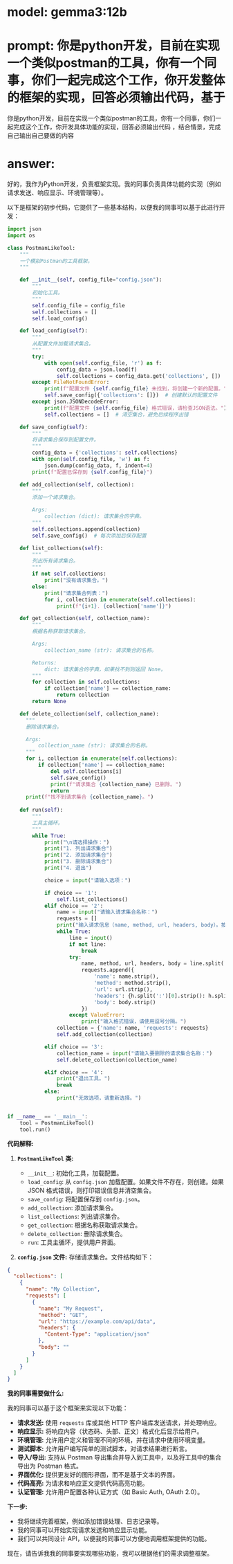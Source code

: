# model: gemma3:12b
# prompt: 你是python开发，目前在实现一个类似postman的工具，你有一个同事，你们一起完成这个工作，你开发整体的框架的实现，回答必须输出代码，基于
你是python开发，目前在实现一个类似postman的工具，你有一个同事，你们一起完成这个工作，你开发具体功能的实现，回答必须输出代码
，结合情景，完成自己输出自己要做的内容
# answer: 
 好的，我作为Python开发，负责框架实现。我的同事负责具体功能的实现（例如请求发送、响应显示、环境管理等）。

以下是框架的初步代码，它提供了一些基本结构，以便我的同事可以基于此进行开发：

```python
import json
import os

class PostmanLikeTool:
    """
    一个模拟Postman的工具框架。
    """

    def __init__(self, config_file="config.json"):
        """
        初始化工具。
        """
        self.config_file = config_file
        self.collections = []
        self.load_config()

    def load_config(self):
        """
        从配置文件加载请求集合。
        """
        try:
            with open(self.config_file, 'r') as f:
                config_data = json.load(f)
                self.collections = config_data.get('collections', [])
        except FileNotFoundError:
            print(f"配置文件 {self.config_file} 未找到，将创建一个新的配置。")
            self.save_config({'collections': []})  # 创建默认的配置文件
        except json.JSONDecodeError:
            print(f"配置文件 {self.config_file} 格式错误，请检查JSON语法。")
            self.collections = []  # 清空集合，避免后续程序出错

    def save_config(self):
        """
        将请求集合保存到配置文件。
        """
        config_data = {'collections': self.collections}
        with open(self.config_file, 'w') as f:
            json.dump(config_data, f, indent=4)
        print(f"配置已保存到 {self.config_file}")

    def add_collection(self, collection):
        """
        添加一个请求集合。

        Args:
            collection (dict): 请求集合的字典。
        """
        self.collections.append(collection)
        self.save_config()  # 每次添加后保存配置

    def list_collections(self):
        """
        列出所有请求集合。
        """
        if not self.collections:
            print("没有请求集合。")
        else:
            print("请求集合列表：")
            for i, collection in enumerate(self.collections):
                print(f"{i+1}. {collection['name']}")

    def get_collection(self, collection_name):
        """
        根据名称获取请求集合。

        Args:
            collection_name (str): 请求集合的名称。

        Returns:
            dict: 请求集合的字典，如果找不到则返回 None。
        """
        for collection in self.collections:
            if collection['name'] == collection_name:
                return collection
        return None

    def delete_collection(self, collection_name):
      """
      删除请求集合。

      Args:
          collection_name (str): 请求集合的名称。
      """
      for i, collection in enumerate(self.collections):
          if collection['name'] == collection_name:
              del self.collections[i]
              self.save_config()
              print(f"请求集合 {collection_name} 已删除。")
              return
      print(f"找不到请求集合 {collection_name}。")
    
    def run(self):
        """
        工具主循环。
        """
        while True:
            print("\n请选择操作：")
            print("1. 列出请求集合")
            print("2. 添加请求集合")
            print("3. 删除请求集合")
            print("4. 退出")

            choice = input("请输入选项：")

            if choice == '1':
                self.list_collections()
            elif choice == '2':
                name = input("请输入请求集合名称：")
                requests = []
                print("输入请求信息（name, method, url, headers, body）。按空行结束。")
                while True:
                    line = input()
                    if not line:
                        break
                    try:
                        name, method, url, headers, body = line.split(',')
                        requests.append({
                            'name': name.strip(),
                            'method': method.strip(),
                            'url': url.strip(),
                            'headers': {h.split(':')[0].strip(): h.split(':')[1].strip() for h in headers.split(';') if ':' in h},
                            'body': body.strip()
                        })
                    except ValueError:
                        print("输入格式错误，请使用逗号分隔。")
                collection = {'name': name, 'requests': requests}
                self.add_collection(collection)

            elif choice == '3':
                collection_name = input("请输入要删除的请求集合名称：")
                self.delete_collection(collection_name)

            elif choice == '4':
                print("退出工具。")
                break
            else:
                print("无效选项，请重新选择。")


if __name__ == '__main__':
    tool = PostmanLikeTool()
    tool.run()
```

**代码解释:**

1.  **`PostmanLikeTool` 类:**
    *   `__init__`: 初始化工具，加载配置。
    *   `load_config`: 从 `config.json` 加载配置。如果文件不存在，则创建。如果 JSON 格式错误，则打印错误信息并清空集合。
    *   `save_config`: 将配置保存到 `config.json`。
    *   `add_collection`: 添加请求集合。
    *   `list_collections`: 列出请求集合。
    *   `get_collection`:  根据名称获取请求集合。
    *   `delete_collection`:  删除请求集合。
    *   `run`: 工具主循环，提供用户界面。

2.  **`config.json` 文件:**  存储请求集合。文件结构如下：

```json
{
  "collections": [
    {
      "name": "My Collection",
      "requests": [
        {
          "name": "My Request",
          "method": "GET",
          "url": "https://example.com/api/data",
          "headers": {
            "Content-Type": "application/json"
          },
          "body": ""
        }
      ]
    }
  ]
}
```

**我的同事需要做什么:**

我的同事可以基于这个框架来实现以下功能：

*   **请求发送:**  使用 `requests` 库或其他 HTTP 客户端库发送请求，并处理响应。
*   **响应显示:**  将响应内容（状态码、头部、正文）格式化后显示给用户。
*   **环境管理:**  允许用户定义和管理不同的环境，并在请求中使用环境变量。
*   **测试脚本:**  允许用户编写简单的测试脚本，对请求结果进行断言。
*   **导入/导出:**  支持从 Postman 导出集合并导入到工具中，以及将工具中的集合导出为 Postman 格式。
*   **界面优化:**  提供更友好的图形界面，而不是基于文本的界面。
*   **代码高亮:** 为请求和响应正文提供代码高亮功能。
*   **认证管理:** 允许用户配置各种认证方式（如 Basic Auth, OAuth 2.0）。

**下一步:**

*   我将继续完善框架，例如添加错误处理、日志记录等。
*   我的同事可以开始实现请求发送和响应显示功能。
*   我们可以共同设计 API，以便我的同事可以方便地调用框架提供的功能。

现在，请告诉我我的同事要实现哪些功能，我可以根据他们的需求调整框架。
